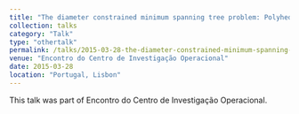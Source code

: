 ```yaml
---
title: "The diameter constrained minimum spanning tree problem: Polyhedral study"
collection: talks
category: "Talk"
type: "othertalk"
permalink: /talks/2015-03-28-the-diameter-constrained-minimum-spanning-tree-problem:-polyhedral-study
venue: "Encontro do Centro de Investigação Operacional"
date: 2015-03-28
location: "Portugal, Lisbon"
---
```


This talk was part of Encontro do Centro de Investigação Operacional.